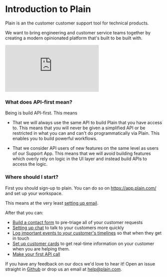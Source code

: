 # Introduction to Plain

Plain is an the customer customer support tool for technical products.

We want to bring engineering and customer service teams together by creating a modern opinionated platform that's built to be built with.

<div style={{position: 'relative', 'padding-bottom': '65.57377049180329%', height: 0}}>
<iframe src="https://www.loom.com/embed/576f8dcacb84459292a1c5ac39027ae0" frameborder="0" webkitallowfullscreen
            mozallowfullscreen allowfullscreen
            style={{position: 'absolute', top: 0, left: 0, width: '100%', height: '100%'}}></iframe>
</div>

### What does API-first mean?

Being is build API-first. This means

- That we will always use the same API to build Plain that you have access to. This means that you will never be
  given a simplified API or be restricted in what you can and can't do programmatically via Plain. This enables you to
  build powerful workflows.

- That we consider API users of new features on the same level as users of our Support App. This means that we will
  avoid building features which overly rely on logic in the UI layer and instead build APIs to access the logic.

### Where should I start?

First you should sign-up to plain. You can do so on https://app.plain.com/ and set up your workspace.

This means at the very least [setting up email](/TODO).

After that you can:

- [Build a contact form](/TODO) to pre-triage all of your customer requests
- [Setting up chat](/TODO) to talk to your customers more quickly
- [Log important events to your customer's timelines](/TODO) so that when they get in touch
- [Set up customer cards](/TODO) to get real-time information on your customer when you are helping them.
- [Make your first API call](/TODO)

If you have any feedback on our docs we'd love to hear it! Open an issue straight in [Github](/TODO) or drop us an email
at [help@plain.com](mailto:help@plain.com).
